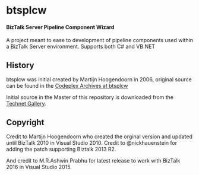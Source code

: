 # btsplcw
#### BizTalk Server Pipeline Component Wizard
A project meant to ease to development of pipeline components used within a BizTalk Server environment. Supports both C# and VB.NET

## History
btsplcw was initial created by Martijn Hoogendoorn in 2006, original source can be found in the [Codeplex Archives at btsplcw](https://archive.codeplex.com/?p=btsplcw)

Initial source in the Master of this repository is downloaded from the [Technet Gallery](https://gallery.technet.microsoft.com/BizTalk-Server-2016Visual-33c23537).

## Copyright
Credit to Martijn Hoogendoorn who created the orginal version and updated until BizTalk 2010 in Visual Studio 2010. Credit to @nickhauenstein for adding the patch supporting Biztalk 2013 R2.

And credit to M.R.Ashwin Prabhu for latest release to work with BizTalk 2016 in Visual Studio 2015.
